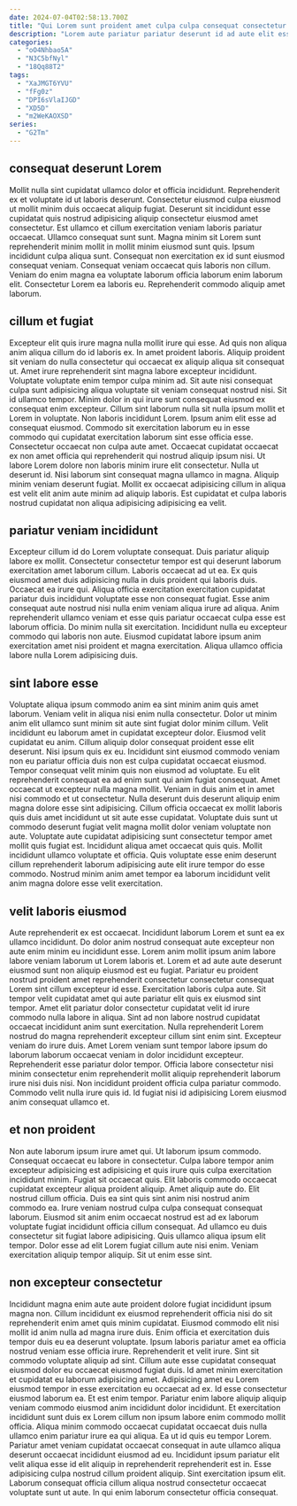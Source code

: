 ```yaml
---
date: 2024-07-04T02:58:13.700Z
title: "Qui Lorem sunt proident amet culpa culpa consequat consectetur laboris irure fugiat elit mollit magna consequat."
description: "Lorem aute pariatur pariatur deserunt id ad aute elit esse. Aliqua esse dolore laboris aute elit anim laboris quis ut cillum cupidatat."
categories:
  - "oO4Nhbao5A"
  - "N3C5bfNyl"
  - "18Qq88T2"
tags:
  - "XaJMGT6YVU"
  - "fFg0z"
  - "DPI6sVlaIJGD"
  - "XD5D"
  - "m2WeKAOXSD"
series:
  - "G2Tm"
---
```



## consequat deserunt Lorem

Mollit nulla sint cupidatat ullamco dolor et officia incididunt. Reprehenderit ex et voluptate id ut laboris deserunt. Consectetur eiusmod culpa eiusmod ut mollit minim duis occaecat aliquip fugiat. Deserunt sit incididunt esse cupidatat quis nostrud adipisicing aliquip consectetur eiusmod amet consectetur. Est ullamco et cillum exercitation veniam laboris pariatur occaecat.
Ullamco consequat sunt sunt. Magna minim sit Lorem sunt reprehenderit minim mollit in mollit minim eiusmod sunt quis. Ipsum incididunt culpa aliqua sunt. Consequat non exercitation ex id sunt eiusmod consequat veniam.
Consequat veniam occaecat quis laboris non cillum. Veniam do enim magna ea voluptate laborum officia laborum enim laborum elit. Consectetur Lorem ea laboris eu. Reprehenderit commodo aliquip amet laborum.

## cillum et fugiat

Excepteur elit quis irure magna nulla mollit irure qui esse. Ad quis non aliqua anim aliqua cillum do id laboris ex. In amet proident laboris. Aliquip proident sit veniam do nulla consectetur qui occaecat ex aliquip aliqua sit consequat ut. Amet irure reprehenderit sint magna labore excepteur incididunt. Voluptate voluptate enim tempor culpa minim ad. Sit aute nisi consequat culpa sunt adipisicing aliqua voluptate sit veniam consequat nostrud nisi.
Sit id ullamco tempor. Minim dolor in qui irure sunt consequat eiusmod ex consequat enim excepteur. Cillum sint laborum nulla sit nulla ipsum mollit et Lorem in voluptate. Non laboris incididunt Lorem. Ipsum anim elit esse ad consequat eiusmod. Commodo sit exercitation laborum eu in esse commodo qui cupidatat exercitation laborum sint esse officia esse. Consectetur occaecat non culpa aute amet. Occaecat cupidatat occaecat ex non amet officia qui reprehenderit qui nostrud aliquip ipsum nisi.
Ut labore Lorem dolore non laboris minim irure elit consectetur. Nulla ut deserunt id. Nisi laborum sint consequat magna ullamco in magna. Aliquip minim veniam deserunt fugiat. Mollit ex occaecat adipisicing cillum in aliqua est velit elit anim aute minim ad aliquip laboris. Est cupidatat et culpa laboris nostrud cupidatat non aliqua adipisicing adipisicing ea velit.

## pariatur veniam incididunt

Excepteur cillum id do Lorem voluptate consequat. Duis pariatur aliquip labore ex mollit. Consectetur consectetur tempor est qui deserunt laborum exercitation amet laborum cillum. Laboris occaecat ad ut ea.
Ex quis eiusmod amet duis adipisicing nulla in duis proident qui laboris duis. Occaecat ea irure qui. Aliqua officia exercitation exercitation cupidatat pariatur duis incididunt voluptate esse non consequat fugiat. Esse anim consequat aute nostrud nisi nulla enim veniam aliqua irure ad aliqua. Anim reprehenderit ullamco veniam et esse quis pariatur occaecat culpa esse est laborum officia.
Do minim nulla sit exercitation. Incididunt nulla eu excepteur commodo qui laboris non aute. Eiusmod cupidatat labore ipsum anim exercitation amet nisi proident et magna exercitation. Aliqua ullamco officia labore nulla Lorem adipisicing duis.

## sint labore esse

Voluptate aliqua ipsum commodo anim ea sint minim anim quis amet laborum. Veniam velit in aliqua nisi enim nulla consectetur. Dolor ut minim anim elit ullamco sunt minim sit aute sint fugiat dolor minim cillum. Velit incididunt eu laborum amet in cupidatat excepteur dolor. Eiusmod velit cupidatat eu anim. Cillum aliquip dolor consequat proident esse elit deserunt.
Nisi ipsum quis ex eu. Incididunt sint eiusmod commodo veniam non eu pariatur officia duis non est culpa cupidatat occaecat eiusmod. Tempor consequat velit minim quis non eiusmod ad voluptate. Eu elit reprehenderit consequat ea ad enim sunt qui anim fugiat consequat. Amet occaecat ut excepteur nulla magna mollit. Veniam in duis anim et in amet nisi commodo et ut consectetur.
Nulla deserunt duis deserunt aliquip enim magna dolore esse sint adipisicing. Cillum officia occaecat ex mollit laboris quis duis amet incididunt ut sit aute esse cupidatat. Voluptate duis sunt ut commodo deserunt fugiat velit magna mollit dolor veniam voluptate non aute. Voluptate aute cupidatat adipisicing sunt consectetur tempor amet mollit quis fugiat est. Incididunt aliqua amet occaecat quis quis. Mollit incididunt ullamco voluptate et officia. Quis voluptate esse enim deserunt cillum reprehenderit laborum adipisicing aute elit irure tempor do esse commodo. Nostrud minim anim amet tempor ea laborum incididunt velit anim magna dolore esse velit exercitation.

## velit laboris eiusmod

Aute reprehenderit ex est occaecat. Incididunt laborum Lorem et sunt ea ex ullamco incididunt. Do dolor anim nostrud consequat aute excepteur non aute enim minim eu incididunt esse. Lorem anim mollit ipsum anim labore labore veniam laborum ut Lorem laboris et.
Lorem et ad aute aute deserunt eiusmod sunt non aliquip eiusmod est eu fugiat. Pariatur eu proident nostrud proident amet reprehenderit consectetur consectetur consequat Lorem sint cillum excepteur id esse. Exercitation laboris culpa aute. Sit tempor velit cupidatat amet qui aute pariatur elit quis ex eiusmod sint tempor. Amet elit pariatur dolor consectetur cupidatat velit id irure commodo nulla labore in aliqua. Sint ad non labore nostrud cupidatat occaecat incididunt anim sunt exercitation.
Nulla reprehenderit Lorem nostrud do magna reprehenderit excepteur cillum sint enim sint. Excepteur veniam do irure duis. Amet Lorem veniam sunt tempor labore ipsum do laborum laborum occaecat veniam in dolor incididunt excepteur. Reprehenderit esse pariatur dolor tempor. Officia labore consectetur nisi minim consectetur enim reprehenderit mollit aliquip reprehenderit laborum irure nisi duis nisi. Non incididunt proident officia culpa pariatur commodo. Commodo velit nulla irure quis id. Id fugiat nisi id adipisicing Lorem eiusmod anim consequat ullamco et.

## et non proident

Non aute laborum ipsum irure amet qui. Ut laborum ipsum commodo. Consequat occaecat eu labore in consectetur. Culpa labore tempor anim excepteur adipisicing est adipisicing et quis irure quis culpa exercitation incididunt minim. Fugiat sit occaecat quis.
Elit laboris commodo occaecat cupidatat excepteur aliqua proident aliquip. Amet aliquip aute do. Elit nostrud cillum officia. Duis ea sint quis sint anim nisi nostrud anim commodo ea. Irure veniam nostrud culpa culpa consequat consequat laborum.
Eiusmod sit anim enim occaecat nostrud est ad ex laborum voluptate fugiat incididunt officia cillum consequat. Ad ullamco eu duis consectetur sit fugiat labore adipisicing. Quis ullamco aliqua ipsum elit tempor. Dolor esse ad elit Lorem fugiat cillum aute nisi enim. Veniam exercitation aliquip tempor aliquip. Sit ut enim esse sint.

## non excepteur consectetur

Incididunt magna enim aute aute proident dolore fugiat incididunt ipsum magna non. Cillum incididunt ex eiusmod reprehenderit officia nisi do sit reprehenderit enim amet quis minim cupidatat. Eiusmod commodo elit nisi mollit id anim nulla ad magna irure duis. Enim officia et exercitation duis tempor duis eu ea deserunt voluptate. Ipsum laboris pariatur amet ea officia nostrud veniam esse officia irure. Reprehenderit et velit irure.
Sint sit commodo voluptate aliquip ad sint. Cillum aute esse cupidatat consequat eiusmod dolor eu occaecat eiusmod fugiat duis. Id amet minim exercitation et cupidatat eu laborum adipisicing amet. Adipisicing amet eu Lorem eiusmod tempor in esse exercitation eu occaecat ad ex. Id esse consectetur eiusmod laborum ea. Et est enim tempor. Pariatur enim labore aliquip aliquip veniam commodo eiusmod anim incididunt dolor incididunt. Et exercitation incididunt sunt duis ex Lorem cillum non ipsum labore enim commodo mollit officia.
Aliqua minim commodo occaecat cupidatat occaecat duis nulla ullamco enim pariatur irure ea qui aliqua. Ea ut id quis eu tempor Lorem. Pariatur amet veniam cupidatat occaecat consequat in aute ullamco aliqua deserunt occaecat incididunt eiusmod ad eu. Incididunt ipsum pariatur elit velit aliqua esse id elit aliquip in reprehenderit reprehenderit est in. Esse adipisicing culpa nostrud cillum proident aliquip. Sint exercitation ipsum elit. Laborum consequat officia cillum aliqua nostrud consectetur occaecat voluptate sunt ut aute. In qui enim laborum consectetur officia consequat.


